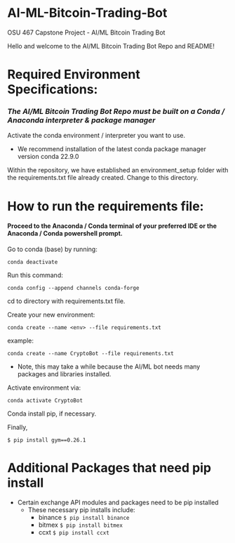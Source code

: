 # AI-ML-Bitcoin-Trading-Bot
OSU 467 Capstone Project - AI/ML Bitcoin Trading Bot  

Hello and welcome to the AI/ML Bitcoin Trading Bot Repo and README!

# Required Environment Specifications:

### *The AI/ML Bitcoin Trading Bot Repo must be built on a Conda / Anaconda interpreter & package manager*

Activate the conda environment / interpreter you want to use.
- We recommend installation of the latest conda package manager version conda 22.9.0

Within the repository, we have established an environment_setup folder with the 
requirements.txt file already created. Change to this directory.

# How to run the requirements file:

#### Proceed to the Anaconda / Conda terminal of your preferred IDE or the Anaconda / Conda powershell prompt.

Go to conda (base) by running: 
```
conda deactivate
```

Run this command: 
```
conda config --append channels conda-forge
```

cd to directory with requirements.txt file.

Create your new environment: 
```
conda create --name <env> --file requirements.txt
```

example: 
```
conda create --name CryptoBot --file requirements.txt
```
- Note, this may take a while because the AI/ML bot needs many packages and libraries installed.

Activate environment via:
```
conda activate CryptoBot
```

Conda install pip, if necessary.

Finally, 

```
$ pip install gym==0.26.1
```

# Additional Packages that need pip install 

- Certain exchange API modules and packages need to be pip installed 
  - These necessary pip installs include: 
    - binance ```$ pip install binance ```
    - bitmex ```$ pip install bitmex ```
    - ccxt ```$ pip install ccxt ```